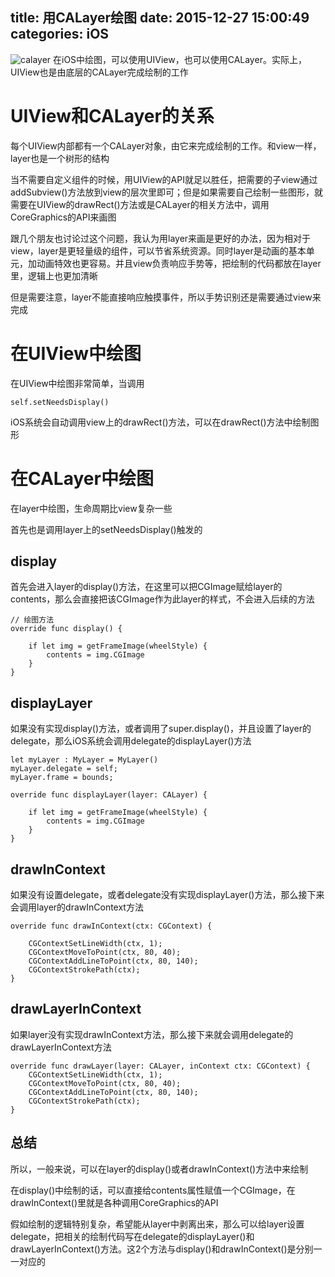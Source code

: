 title: 用CALayer绘图
date: 2015-12-27 15:00:49
categories: iOS
---
![calayer](http://pic.kyfxbl.com/a5.jpg)
在iOS中绘图，可以使用UIView，也可以使用CALayer。实际上，UIView也是由底层的CALayer完成绘制的工作
<!--more-->

# UIView和CALayer的关系

每个UIView内部都有一个CALayer对象，由它来完成绘制的工作。和view一样，layer也是一个树形的结构

当不需要自定义组件的时候，用UIView的API就足以胜任，把需要的子view通过addSubview()方法放到view的层次里即可；但是如果需要自己绘制一些图形，就需要在UIView的drawRect()方法或是CALayer的相关方法中，调用CoreGraphics的API来画图

跟几个朋友也讨论过这个问题，我认为用layer来画是更好的办法，因为相对于view，layer是更轻量级的组件，可以节省系统资源。同时layer是动画的基本单元，加动画特效也更容易。并且view负责响应手势等，把绘制的代码都放在layer里，逻辑上也更加清晰

但是需要注意，layer不能直接响应触摸事件，所以手势识别还是需要通过view来完成

# 在UIView中绘图

在UIView中绘图非常简单，当调用
```
self.setNeedsDisplay()
```

iOS系统会自动调用view上的drawRect()方法，可以在drawRect()方法中绘制图形

# 在CALayer中绘图

在layer中绘图，生命周期比view复杂一些

首先也是调用layer上的setNeedsDisplay()触发的

## display

首先会进入layer的display()方法，在这里可以把CGImage赋给layer的contents，那么会直接把该CGImage作为此layer的样式，不会进入后续的方法
```
// 绘图方法
override func display() {
        
    if let img = getFrameImage(wheelStyle) {
        contents = img.CGImage
    }        
}
```

## displayLayer

如果没有实现display()方法，或者调用了super.display()，并且设置了layer的delegate，那么iOS系统会调用delegate的displayLayer()方法

```
let myLayer : MyLayer = MyLayer()
myLayer.delegate = self;
myLayer.frame = bounds;
```

```
override func displayLayer(layer: CALayer) {

    if let img = getFrameImage(wheelStyle) {
        contents = img.CGImage
    }
}
```

## drawInContext

如果没有设置delegate，或者delegate没有实现displayLayer()方法，那么接下来会调用layer的drawInContext方法

```
override func drawInContext(ctx: CGContext) {
        
    CGContextSetLineWidth(ctx, 1);
    CGContextMoveToPoint(ctx, 80, 40);
    CGContextAddLineToPoint(ctx, 80, 140);
    CGContextStrokePath(ctx);
}
```

## drawLayerInContext

如果layer没有实现drawInContext方法，那么接下来就会调用delegate的drawLayerInContext方法

```
override func drawLayer(layer: CALayer, inContext ctx: CGContext) {
    CGContextSetLineWidth(ctx, 1);
    CGContextMoveToPoint(ctx, 80, 40);
    CGContextAddLineToPoint(ctx, 80, 140);
    CGContextStrokePath(ctx);
}
```

## 总结

所以，一般来说，可以在layer的display()或者drawInContext()方法中来绘制

在display()中绘制的话，可以直接给contents属性赋值一个CGImage，在drawInContext()里就是各种调用CoreGraphics的API

假如绘制的逻辑特别复杂，希望能从layer中剥离出来，那么可以给layer设置delegate，把相关的绘制代码写在delegate的displayLayer()和drawLayerInContext()方法。这2个方法与display()和drawInContext()是分别一一对应的
